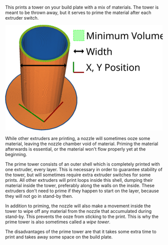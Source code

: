 This prints a tower on your build plate with a mix of materials. The tower is meant to be thrown away, but it serves to prime the material after each extruder switch.

![How a prime tower looks, and the dimensions of it](../images/prime_tower.svg)

While other extruders are printing, a nozzle will sometimes ooze some material, leaving the nozzle chamber void of material. Priming the material afterwards is essential, or the material won't flow properly yet at the beginning.

The prime tower consists of an outer shell which is completely printed with one extruder, every layer. This is necessary in order to guarantee stability of the tower, but will sometimes require extra extruder switches for some prints. All other extruders will print loops inside this shell, dumping their material inside the tower, preferably along the walls on the inside. These extruders don't need to prime if they happen to start on the layer, because they will not go in stand-by then.

In addition to priming, the nozzle will also make a movement inside the tower to wipe off any material from the nozzle that accumulated during stand-by. This prevents the ooze from sticking to the print. This is why the prime tower is also sometimes called a *wipe tower*.

The disadvantages of the prime tower are that it takes some extra time to print and takes away some space on the build plate.